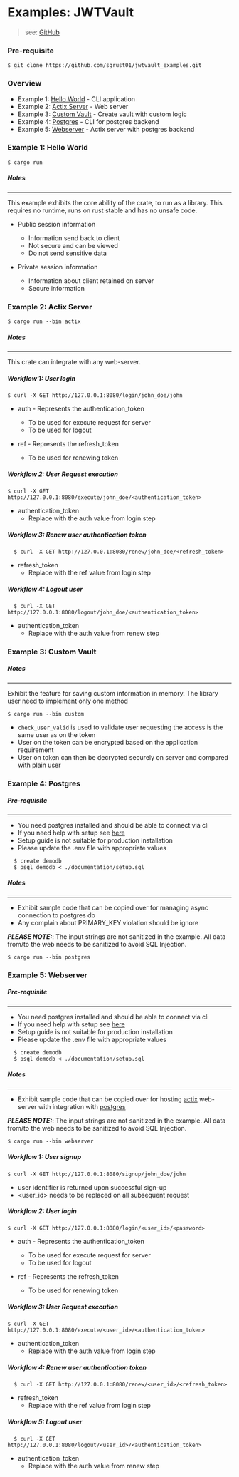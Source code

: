 # Examples: JWTVault

> see: [GitHub](https://github.com/sgrust01/jwtvault.git)

### Pre-requisite

    $ git clone https://github.com/sgrust01/jwtvault_examples.git
    
### Overview

* Example 1: [Hello World](https://github.com/sgrust01/jwtvault_examples#example-1-hello-world) - CLI application
* Example 2: [Actix Server](https://github.com/sgrust01/jwtvault_examples#example-2-actix-server) - Web server
* Example 3: [Custom Vault](https://github.com/sgrust01/jwtvault_examples#workflow-3-renew-user-authentication-token) - Create vault with custom logic
* Example 4: [Postgres](https://github.com/sgrust01/jwtvault_examples#example-4-postgres) - CLI for postgres backend
* Example 5: [Webserver](https://github.com/sgrust01/jwtvault_examples#example-5-webserver) - Actix server with postgres backend
    
### Example 1: Hello World

    $ cargo run 

##### Notes
___

This example exhibits the core ability of the crate, to run as a library. This requires no runtime, runs on rust stable and has no unsafe code.

* Public session information 
    * Information send back to client
    * Not secure and can be viewed
    * Do not send sensitive data 
    
* Private session information
    * Information about client retained on server 
    * Secure information


### Example 2: Actix Server

    $ cargo run --bin actix

##### Notes
___
This crate can integrate with any web-server.  
 
 ##### Workflow 1: User login
 
    $ curl -X GET http://127.0.0.1:8080/login/john_doe/john

* auth - Represents the authentication_token
    * To be used for execute request for server
    * To be used for logout
    
* ref - Represents the refresh_token
    * To be used for renewing token
    
 ##### Workflow 2: User Request execution
 
    $ curl -X GET http://127.0.0.1:8080/execute/john_doe/<authentication_token>
    
* authentication_token
    * Replace with the auth value from login step

 ##### Workflow 3: Renew user authentication token
 
      $ curl -X GET http://127.0.0.1:8080/renew/john_doe/<refresh_token>
      
* refresh_token
    * Replace with the ref value from login step

 ##### Workflow 4: Logout user
 
      $ curl -X GET http://127.0.0.1:8080/logout/john_doe/<authentication_token>

* authentication_token
    * Replace with the auth value from renew step

### Example 3: Custom Vault

##### Notes
___
Exhibit the feature for saving custom information in memory. The library user need to implement only one method

    $ cargo run --bin custom
    
* `check_user_valid` is used to validate user requesting the access is the same user as on the token
* User on the token can be encrypted based on the application requirement
* User on token can then be decrypted securely on server and compared with plain user

### Example 4: Postgres

##### Pre-requisite
___ 

* You need postgres installed and should be able to connect via cli
* If you need help with setup see [here](documentation/POSTGRES.md)
* Setup guide is not suitable for production installation
* Please update the .env file with appropriate values

```shell script
  $ create demodb
  $ psql demodb < ./documentation/setup.sql
```
  

##### Notes
___

* Exhibit sample code that can be copied over for managing async connection to postgres db
* Any complain about PRIMARY_KEY violation should be ignore

___***PLEASE NOTE:***___: 
The input strings are not sanitized in the example. 
All data from/to the web needs to be sanitized to avoid SQL Injection.

    $ cargo run --bin postgres


### Example 5: Webserver

##### Pre-requisite
___ 

* You need postgres installed and should be able to connect via cli
* If you need help with setup see [here](documentation/POSTGRES.md)
* Setup guide is not suitable for production installation
* Please update the .env file with appropriate values

```shell script
  $ create demodb
  $ psql demodb < ./documentation/setup.sql
```
  

##### Notes
___

* Exhibit sample code that can be copied over for hosting [actix](https://github.com/actix/actix) web-server 
with integration with [postgres](https://github.com/sfackler/rust-postgres)

___***PLEASE NOTE:***___: 
The input strings are not sanitized in the example. 
All data from/to the web needs to be sanitized to avoid SQL Injection.

    $ cargo run --bin webserver

##### Workflow 1: User signup
 
    $ curl -X GET http://127.0.0.1:8080/signup/john_doe/john

* user identifier is returned upon successful sign-up
* <user_id> needs to be replaced on all subsequent request

 ##### Workflow 2: User login
 
    $ curl -X GET http://127.0.0.1:8080/login/<user_id>/<password>

* auth - Represents the authentication_token
    * To be used for execute request for server
    * To be used for logout
    
* ref - Represents the refresh_token
    * To be used for renewing token
    
 ##### Workflow 3: User Request execution
 
    $ curl -X GET http://127.0.0.1:8080/execute/<user_id>/<authentication_token>
    
* authentication_token
    * Replace with the auth value from login step

 ##### Workflow 4: Renew user authentication token
 
      $ curl -X GET http://127.0.0.1:8080/renew/<user_id>/<refresh_token>
      
* refresh_token
    * Replace with the ref value from login step

 ##### Workflow 5: Logout user
 
      $ curl -X GET http://127.0.0.1:8080/logout/<user_id>/<authentication_token>

* authentication_token
    * Replace with the auth value from renew step
        